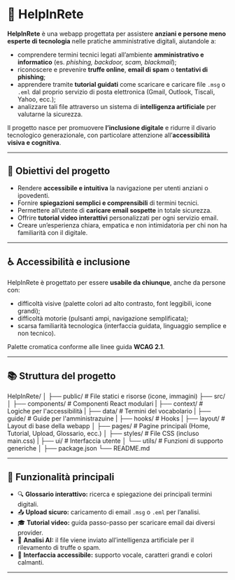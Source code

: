 # 🧩 HelpInRete

**HelpInRete** è una webapp progettata per assistere **anziani e persone meno esperte di tecnologia** nelle pratiche amministrative digitali, aiutandole a:

- comprendere termini tecnici legati all’ambiente **amministrativo e informatico** (es. _phishing, backdoor, scam, blackmail_);
- riconoscere e prevenire **truffe online**, **email di spam** o **tentativi di phishing**;
- apprendere tramite **tutorial guidati** come scaricare e caricare file `.msg` o `.eml` dal proprio servizio di posta elettronica (Gmail, Outlook, Tiscali, Yahoo, ecc.);
- analizzare tali file attraverso un sistema di **intelligenza artificiale** per valutarne la sicurezza.

Il progetto nasce per promuovere **l’inclusione digitale** e ridurre il divario tecnologico generazionale, con particolare attenzione all’**accessibilità visiva e cognitiva**.

---

## 🧠 Obiettivi del progetto

- Rendere **accessibile e intuitiva** la navigazione per utenti anziani o ipovedenti.
- Fornire **spiegazioni semplici e comprensibili** di termini tecnici.
- Permettere all’utente di **caricare email sospette** in totale sicurezza.
- Offrire **tutorial video interattivi** personalizzati per ogni servizio email.
- Creare un’esperienza chiara, empatica e non intimidatoria per chi non ha familiarità con il digitale.

---

## ♿ Accessibilità e inclusione

HelpInRete è progettato per essere **usabile da chiunque**, anche da persone con:

- difficoltà visive (palette colori ad alto contrasto, font leggibili, icone grandi);
- difficoltà motorie (pulsanti ampi, navigazione semplificata);
- scarsa familiarità tecnologica (interfaccia guidata, linguaggio semplice e non tecnico).

Palette cromatica conforme alle linee guida **WCAG 2.1**.

---

## 📚 Struttura del progetto

HelpInRete/
│
├── public/ # File statici e risorse (icone, immagini)
├── src/
│ ├── components/ # Componenti React modulari
| ├── context/ # Logiche per l'accessibilità
| ├── data/ # Termini del vocabolario
| ├── guide/ # Guide per l'amministrazuine
| ├── hooks/ # Hooks
| ├── layout/ # Layout di base della webapp
│ ├── pages/ # Pagine principali (Home, Tutorial, Upload, Glossario, ecc.)
│ ├── styles/ # File CSS (incluso main.css)
| ├── ui/ # Interfaccia utente
│ └── utils/ # Funzioni di supporto generiche
│
├── package.json
└── README.md

---

## 🧩 Funzionalità principali

- 🔍 **Glossario interattivo:** ricerca e spiegazione dei principali termini digitali.
- 📤 **Upload sicuro:** caricamento di email `.msg` o `.eml` per l’analisi.
- 🎓 **Tutorial video:** guida passo-passo per scaricare email dai diversi provider.
- 🧠 **Analisi AI:** il file viene inviato all’intelligenza artificiale per il rilevamento di truffe o spam.
- 🧭 **Interfaccia accessibile:** supporto vocale, caratteri grandi e colori calmanti.

---

